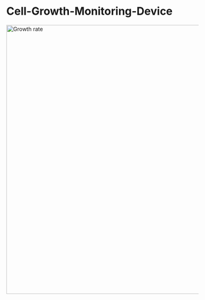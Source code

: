 # Cell-Growth-Monitoring-Device

<img width="703" alt="Growth rate" src="https://github.com/user-attachments/assets/29037e13-2969-4c2d-94f6-ca13f2789c2e" />
